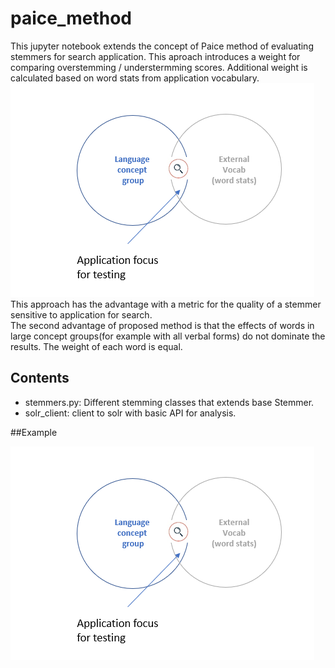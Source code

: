 # paice_method
This jupyter notebook extends the concept of Paice method of evaluating stemmers for search application. 
This aproach introduces a weight for comparing overstemming / understermming scores. Additional weight is calculated based on 
word stats from application vocabulary. 
![img.png](img.png)
This approach has the advantage with a metric for the quality of a stemmer sensitive to application for search.  
The second advantage of proposed method is that the effects of words in large concept groups(for example with all verbal forms)
do not dominate the results. The weight of each word is equal. 

## Contents

- stemmers.py: Different stemming classes that extends base Stemmer.
- solr_client: client to solr with basic API for analysis.

##Example

![img.png](img.png)
